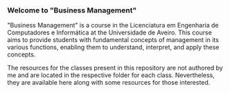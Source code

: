 ### Welcome to "Business Management"

"Business Management" is a course in the Licenciatura em Engenharia de Computadores e Informática at the Universidade de Aveiro. This course aims to provide students with fundamental concepts of management in its various functions, enabling them to understand, interpret, and apply these concepts.

The resources for the classes present in this repository are not authored by me and are located in the respective folder for each class. Nevertheless, they are available here along with some resources for those interested.